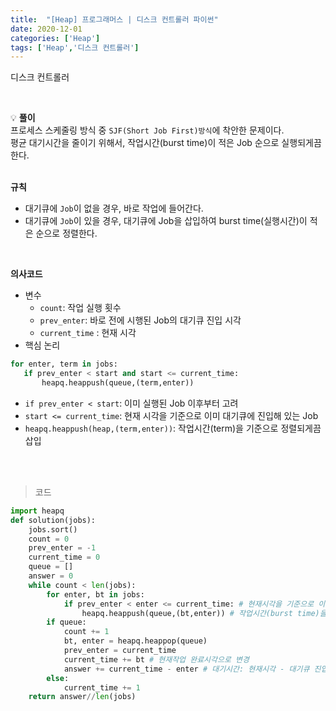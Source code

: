 ```yaml
---
title:  "[Heap] 프로그래머스 | 디스크 컨트롤러 파이썬"
date: 2020-12-01
categories: ['Heap']
tags: ['Heap','디스크 컨트롤러']
---
```


디스크 컨트롤러

<br>

:bulb: **풀이**<br>
프로세스 스케줄링 방식 중 `SJF(Short Job First)방식`에 착안한 문제이다.<br>
평균 대기시간을 줄이기 위해서, 작업시간(burst time)이 적은 Job 순으로 실행되게끔 한다.<br>
<br>

**규칙**<br>
- 대기큐에 `Job`이 없을 경우, 바로 작업에 들어간다.
- 대기큐에 `Job`이 있을 경우, 대기큐에 Job을 삽입하여 burst time(실행시간)이 적은 순으로 정렬한다.
<br>

**의사코드**<br>
- 변수
   - `count`: 작업 실행 횟수
   - `prev_enter`: 바로 전에 시행된 Job의 대기큐 진입 시각
   - `current_time` : 현재 시각
- 핵심 논리
```python
for enter, term in jobs:
   if prev_enter < start and start <= current_time:
       heapq.heappush(queue,(term,enter))
```
   - `if prev_enter < start`: 이미 실행된 Job 이후부터 고려
   - `start <= current_time`: 현재 시각을 기준으로 이미 대기큐에 진입해 있는 Job
   - `heapq.heappush(heap,(term,enter))`: 작업시간(term)을 기준으로 정렬되게끔 삽입
<br>
<br>

> 코드
```python
import heapq
def solution(jobs):
    jobs.sort()
    count = 0
    prev_enter = -1
    current_time = 0
    queue = []
    answer = 0
    while count < len(jobs):
        for enter, bt in jobs:
            if prev_enter < enter <= current_time: # 현재시각을 기준으로 이미 대기큐에 진입해 있는 Job들
                heapq.heappush(queue,(bt,enter)) # 작업시간(burst time)을 기준으로 정렬되게끔 삽입
        if queue:
            count += 1
            bt, enter = heapq.heappop(queue)
            prev_enter = current_time
            current_time += bt # 현재작업 완료시각으로 변경
            answer += current_time - enter # 대기시간: 현재시각 - 대기큐 진입시각
        else:
            current_time += 1
    return answer//len(jobs) 
```

<br>